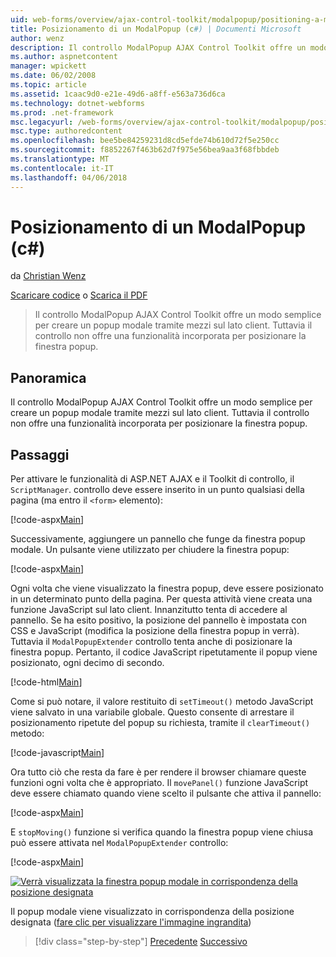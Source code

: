 ```yaml
---
uid: web-forms/overview/ajax-control-toolkit/modalpopup/positioning-a-modalpopup-cs
title: Posizionamento di un ModalPopup (c#) | Documenti Microsoft
author: wenz
description: Il controllo ModalPopup AJAX Control Toolkit offre un modo semplice per creare un popup modale tramite mezzi sul lato client. Tuttavia il controllo non offre un...
ms.author: aspnetcontent
manager: wpickett
ms.date: 06/02/2008
ms.topic: article
ms.assetid: 1caac9d0-e21e-49d6-a8ff-e563a736d6ca
ms.technology: dotnet-webforms
ms.prod: .net-framework
msc.legacyurl: /web-forms/overview/ajax-control-toolkit/modalpopup/positioning-a-modalpopup-cs
msc.type: authoredcontent
ms.openlocfilehash: bee5be84259231d8cd5efde74b610d72f5e250cc
ms.sourcegitcommit: f8852267f463b62d7f975e56bea9aa3f68fbbdeb
ms.translationtype: MT
ms.contentlocale: it-IT
ms.lasthandoff: 04/06/2018
---
```

<a name="positioning-a-modalpopup-c"></a>Posizionamento di un ModalPopup (c#)
====================
da [Christian Wenz](https://github.com/wenz)

[Scaricare codice](http://download.microsoft.com/download/2/4/0/24052038-f942-4336-905b-b60ae56f0dd5/ModalPopup4.cs.zip) o [Scarica il PDF](http://download.microsoft.com/download/b/6/a/b6ae89ee-df69-4c87-9bfb-ad1eb2b23373/modalpopup4CS.pdf)

> Il controllo ModalPopup AJAX Control Toolkit offre un modo semplice per creare un popup modale tramite mezzi sul lato client. Tuttavia il controllo non offre una funzionalità incorporata per posizionare la finestra popup.


## <a name="overview"></a>Panoramica

Il controllo ModalPopup AJAX Control Toolkit offre un modo semplice per creare un popup modale tramite mezzi sul lato client. Tuttavia il controllo non offre una funzionalità incorporata per posizionare la finestra popup.

## <a name="steps"></a>Passaggi

Per attivare le funzionalità di ASP.NET AJAX e il Toolkit di controllo, il `ScriptManager`. controllo deve essere inserito in un punto qualsiasi della pagina (ma entro il `<form>` elemento):

[!code-aspx[Main](positioning-a-modalpopup-cs/samples/sample1.aspx)]

Successivamente, aggiungere un pannello che funge da finestra popup modale. Un pulsante viene utilizzato per chiudere la finestra popup:

[!code-aspx[Main](positioning-a-modalpopup-cs/samples/sample2.aspx)]

Ogni volta che viene visualizzato la finestra popup, deve essere posizionato in un determinato punto della pagina. Per questa attività viene creata una funzione JavaScript sul lato client. Innanzitutto tenta di accedere al pannello. Se ha esito positivo, la posizione del pannello è impostata con CSS e JavaScript (modifica la posizione della finestra popup in verrà). Tuttavia il `ModalPopupExtender` controllo tenta anche di posizionare la finestra popup. Pertanto, il codice JavaScript ripetutamente il popup viene posizionato, ogni decimo di secondo.

[!code-html[Main](positioning-a-modalpopup-cs/samples/sample3.html)]

Come si può notare, il valore restituito di `setTimeout()` metodo JavaScript viene salvato in una variabile globale. Questo consente di arrestare il posizionamento ripetute del popup su richiesta, tramite il `clearTimeout()` metodo:

[!code-javascript[Main](positioning-a-modalpopup-cs/samples/sample4.js)]

Ora tutto ciò che resta da fare è per rendere il browser chiamare queste funzioni ogni volta che è appropriato. Il `movePanel()` funzione JavaScript deve essere chiamato quando viene scelto il pulsante che attiva il pannello:

[!code-aspx[Main](positioning-a-modalpopup-cs/samples/sample5.aspx)]

E `stopMoving()` funzione si verifica quando la finestra popup viene chiusa può essere attivata nel `ModalPopupExtender` controllo:

[!code-aspx[Main](positioning-a-modalpopup-cs/samples/sample6.aspx)]


[![Verrà visualizzata la finestra popup modale in corrispondenza della posizione designata](positioning-a-modalpopup-cs/_static/image2.png)](positioning-a-modalpopup-cs/_static/image1.png)

Il popup modale viene visualizzato in corrispondenza della posizione designata ([fare clic per visualizzare l'immagine ingrandita](positioning-a-modalpopup-cs/_static/image3.png))

> [!div class="step-by-step"]
> [Precedente](handling-postbacks-from-a-modalpopup-cs.md)
> [Successivo](launching-a-modal-popup-window-from-server-code-vb.md)
